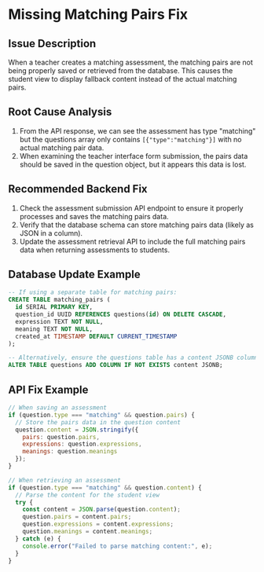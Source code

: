 # Missing Matching Pairs Fix

## Issue Description
When a teacher creates a matching assessment, the matching pairs are not being properly saved or retrieved from the database. This causes the student view to display fallback content instead of the actual matching pairs.

## Root Cause Analysis
1. From the API response, we can see the assessment has type "matching" but the questions array only contains `[{"type":"matching"}]` with no actual matching pair data.
2. When examining the teacher interface form submission, the pairs data should be saved in the question object, but it appears this data is lost.

## Recommended Backend Fix
1. Check the assessment submission API endpoint to ensure it properly processes and saves the matching pairs data.
2. Verify that the database schema can store matching pairs data (likely as JSON in a column).
3. Update the assessment retrieval API to include the full matching pairs data when returning assessments to students.

## Database Update Example
```sql
-- If using a separate table for matching pairs:
CREATE TABLE matching_pairs (
  id SERIAL PRIMARY KEY,
  question_id UUID REFERENCES questions(id) ON DELETE CASCADE,
  expression TEXT NOT NULL,
  meaning TEXT NOT NULL,
  created_at TIMESTAMP DEFAULT CURRENT_TIMESTAMP
);

-- Alternatively, ensure the questions table has a content JSONB column
ALTER TABLE questions ADD COLUMN IF NOT EXISTS content JSONB;
```

## API Fix Example
```javascript
// When saving an assessment
if (question.type === "matching" && question.pairs) {
  // Store the pairs data in the question content
  question.content = JSON.stringify({
    pairs: question.pairs,
    expressions: question.expressions,
    meanings: question.meanings
  });
}

// When retrieving an assessment
if (question.type === "matching" && question.content) {
  // Parse the content for the student view
  try {
    const content = JSON.parse(question.content);
    question.pairs = content.pairs;
    question.expressions = content.expressions;
    question.meanings = content.meanings;
  } catch (e) {
    console.error("Failed to parse matching content:", e);
  }
}
``` 